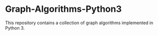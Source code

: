 # Graph-Algorithms-Python3
This repository contains a collection of graph algorithms implemented in Python 3.
